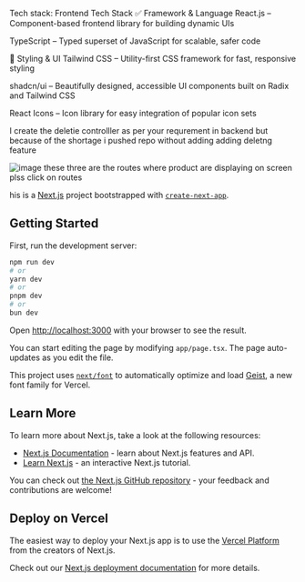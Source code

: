 Tech stack:
 Frontend Tech Stack
✅ Framework & Language
React.js – Component-based frontend library for building dynamic UIs

TypeScript – Typed superset of JavaScript for scalable, safer code

🎨 Styling & UI
Tailwind CSS – Utility-first CSS framework for fast, responsive styling

shadcn/ui – Beautifully designed, accessible UI components built on Radix and Tailwind CSS

React Icons – Icon library for easy integration of popular icon sets


 I create the deletie controlller as per your requrement in backend but because of the shortage i pushed repo without adding 
adding deletng feature

![image](https://github.com/user-attachments/assets/f1a5318a-e630-499d-b96d-b2f423574734)
these three are the routes where product are displaying on screen plss click on routes



his is a [Next.js](https://nextjs.org) project bootstrapped with [`create-next-app`](https://nextjs.org/docs/app/api-reference/cli/create-next-app).

## Getting Started

First, run the development server:

```bash
npm run dev
# or
yarn dev
# or
pnpm dev
# or
bun dev
```

Open [http://localhost:3000](http://localhost:3000) with your browser to see the result.

You can start editing the page by modifying `app/page.tsx`. The page auto-updates as you edit the file.

This project uses [`next/font`](https://nextjs.org/docs/app/building-your-application/optimizing/fonts) to automatically optimize and load [Geist](https://vercel.com/font), a new font family for Vercel.

## Learn More

To learn more about Next.js, take a look at the following resources:

- [Next.js Documentation](https://nextjs.org/docs) - learn about Next.js features and API.
- [Learn Next.js](https://nextjs.org/learn) - an interactive Next.js tutorial.

You can check out [the Next.js GitHub repository](https://github.com/vercel/next.js) - your feedback and contributions are welcome!

## Deploy on Vercel

The easiest way to deploy your Next.js app is to use the [Vercel Platform](https://vercel.com/new?utm_medium=default-template&filter=next.js&utm_source=create-next-app&utm_campaign=create-next-app-readme) from the creators of Next.js.

Check out our [Next.js deployment documentation](https://nextjs.org/docs/app/building-your-application/deploying) for more details.
